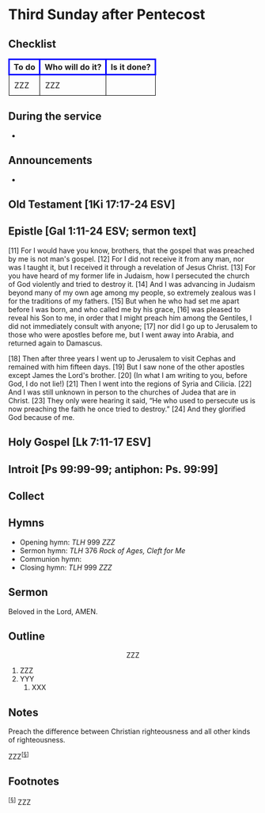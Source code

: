<head>
<meta charset="utf-8">
<style>
th { text-align: center; font-weight: bold; vertical-align: baseline; border: 3px solid blue; }
td { border: 1px solid black; padding: 10px; }
.h { visibility: hidden; }
</style>
<title>sermon</title>
</head>

# Third Sunday after Pentecost

## Checklist

<table>
<tr>
<th>To do</th><th>Who will do it?</th><th>Is it done?</th>
</tr>
<tr>
<td>ZZZ</td><td>ZZZ</td><td></td>
</tr>
</table>

## During the service

* 

## Announcements

* 

## Old Testament [1Ki 17:17-24 ESV]

	
## Epistle [Gal 1:11-24 ESV; sermon text]

[11] For I would have you know, brothers, that the gospel that was preached by me is not man's gospel. [12] For I did not receive it from any man, nor was I taught it, but I received it through a revelation of Jesus Christ. [13] For you have heard of my former life in Judaism, how I persecuted the church of God violently and tried to destroy it. [14] And I was advancing in Judaism beyond many of my own age among my people, so extremely zealous was I for the traditions of my fathers. [15] But when he who had set me apart before I was born, and who called me by his grace, [16] was pleased to reveal his Son to me, in order that I might preach him among the Gentiles, I did not immediately consult with anyone; [17] nor did I go up to Jerusalem to those who were apostles before me, but I went away into Arabia, and returned again to Damascus.

[18] Then after three years I went up to Jerusalem to visit Cephas and remained with him fifteen days. [19] But I saw none of the other apostles except James the Lord's brother. [20] (In what I am writing to you, before God, I do not lie!) [21] Then I went into the regions of Syria and Cilicia. [22] And I was still unknown in person to the churches of Judea that are in Christ. [23] They only were hearing it said, “He who used to persecute us is now preaching the faith he once tried to destroy.” [24] And they glorified God because of me.

## Holy Gospel [Lk 7:11-17 ESV]



## Introit [Ps 99:99-99; antiphon: Ps. 99:99]



## Collect



## Hymns

* Opening hymn: _TLH_ 999 _ZZZ_
* Sermon hymn: _TLH_ 376 _Rock of Ages, Cleft for Me_
* Communion hymn:
* Closing hymn: _TLH_ 999 _ZZZ_

## Sermon

Beloved in the Lord, AMEN.

## Outline

<center>ZZZ</center>

1. ZZZ
1. YYY
    1. XXX

## Notes

Preach the difference between Christian righteousness and all other kinds of righteousness.

ZZZ<sup>[<a name="id0002" href="#ftn.id0002">§</a>]</sup>

## Footnotes

<sup>[<a name="ftn.id0002" href="#id0002">§</a>]</sup>
ZZZ
